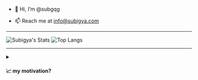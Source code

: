 - 👋 Hi, I’m @subgqg
<!---
- 👀 I’m interested in Cyber Security & Digital Marketing
- 🌱 I’m currently learning Python and Graphics Designing
- 💞️ I’m looking to collaborate on Cyber Security Research
--->
- 📫 Reach me at info@subigya.com

<hr>

![Subigya's Stats](https://github-readme-stats.vercel.app/api?username=subgqg&show_icons=true&theme=dracula&border_color=#FFFF00)
![Top Langs](https://github-readme-stats.vercel.app/api/top-langs/?username=subgqg&layout=compact&show_icons=true&theme=dracula&border_color=#FFFF00)

<hr>

<details>
    <summary><h4> 📈 my motivation? </h4></summary>
        <tt>
            I am a problem-solver and productivity enthusiast who 
            uses the power of Python, Java and JavaScript to make everyday tasks more 
            efficient, automated and streamlined. I strive to create practical and user-friendly 
            solutions that make a real difference in people's lives. I am constantly pushing the 
            boundaries of what can be accomplished with code. Follow my GitHub to see the innovative 
            solutions I come up with and be motivated to bring your own ideas to life. Join me in the 
            quest to simplify the world around us through code.
        </tt>
</details>



<!---
subgqg/subgqg is a ✨ special ✨ repository because its `README.md` (this file) appears on your GitHub profile.
You can click the Preview link to take a look at your changes.
--->
